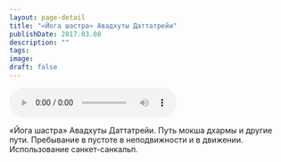 ```yaml
---
layout: page-detail
title: "«Йога шастра» Авадхуты Даттатрейи"
publishDate: 2017.03.08
description: ""
tags:
image:
draft: false
---
```


<audio title="2017.03.08 - «Йога шастра» Авадхуты Даттатрейи.mp3" src="/upload/iblock/9d0/9d0e4ab16171efeb392b53c128dd0026.mp3" controls=""></audio>

 «Йога шастра» Авадхуты Даттатрейи. Путь мокша дхармы и другие пути. Пребывание в пустоте в неподвижности и в движении. Использование санкет-санкальп. 

  
